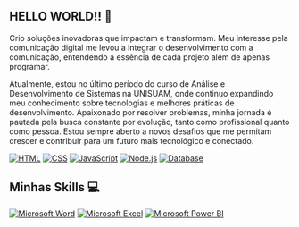 ## HELLO WORLD!! 👋

Crio soluções inovadoras que impactam e transformam. Meu interesse pela comunicação digital me levou a integrar o desenvolvimento com a comunicação, entendendo a essência de cada projeto além de apenas programar.

Atualmente, estou no último período do curso de Análise e Desenvolvimento de Sistemas na UNISUAM, onde continuo expandindo meu conhecimento sobre tecnologias e melhores práticas de desenvolvimento. Apaixonado por resolver problemas, minha jornada é pautada pela busca constante por evolução, tanto como profissional quanto como pessoa. Estou sempre aberto a novos desafios que me permitam crescer e contribuir para um futuro mais tecnológico e conectado.

[![HTML](https://img.shields.io/badge/-HTML-FF5733?style=flat-square&logo=html5&logoColor=ffffff)](https://developer.mozilla.org/en-US/docs/Web/HTML)
[![CSS](https://img.shields.io/badge/-CSS-4A90E2?style=flat-square&logo=css3&logoColor=ffffff)](https://developer.mozilla.org/en-US/docs/Web/CSS)
[![JavaScript](https://img.shields.io/badge/-JavaScript-F7DF1E?style=flat-square&logo=javascript&logoColor=000000)](https://developer.mozilla.org/en-US/docs/Web/JavaScript)
[![Node.js](https://img.shields.io/badge/-Node.js-339933?style=flat-square&logo=node.js&logoColor=ffffff)](https://nodejs.org/)
[![Database](https://img.shields.io/badge/-Database-3E7B7B?style=flat-square&logo=database&logoColor=ffffff)](https://en.wikipedia.org/wiki/Database)


## Minhas Skills 💻

[![Microsoft Word](https://img.shields.io/badge/-Word-2B579A?style=flat-square&logo=microsoft-word&logoColor=ffffff)](https://www.microsoft.com/pt-br/microsoft-365/word)
[![Microsoft Excel](https://img.shields.io/badge/-Excel-217346?style=flat-square&logo=microsoft-excel&logoColor=ffffff)](https://www.microsoft.com/pt-br/microsoft-365/excel)
[![Microsoft Power BI](https://img.shields.io/badge/-Power_BI-FFB81C?style=flat-square&logo=microsoft-powerbi&logoColor=ffffff)](https://powerbi.microsoft.com/)


